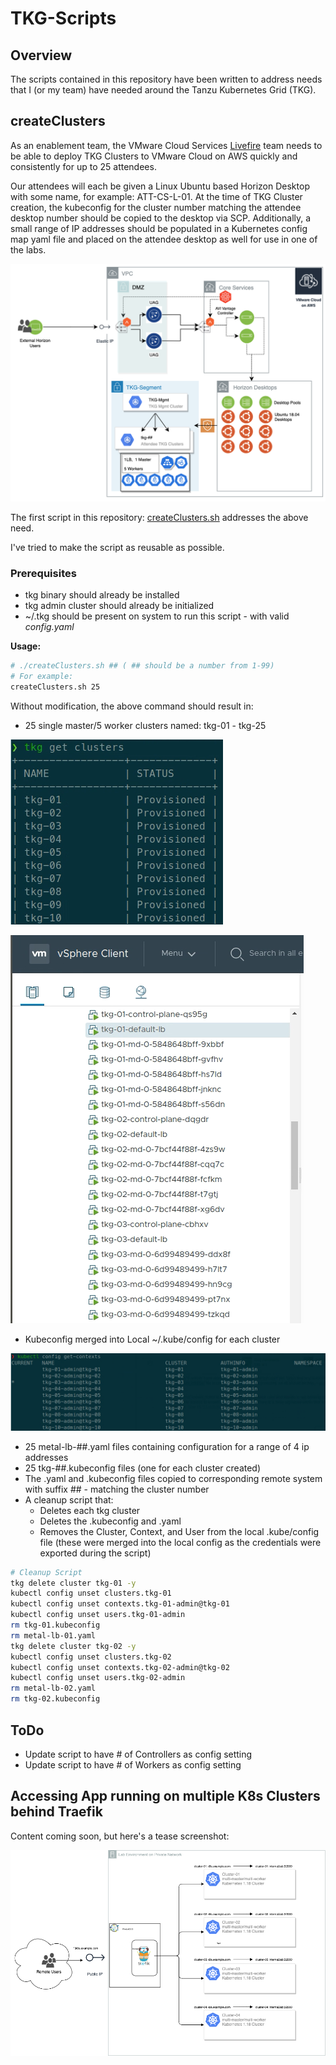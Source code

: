 # TKG-Scripts

## Overview

The scripts contained in this repository have been written to address needs that I (or my team) have needed around the Tanzu Kubernetes Grid (TKG).

## createClusters

As an enablement team, the VMware Cloud Services [Livefire](https://www.livefire.solutions) team needs to be able to deploy TKG Clusters to VMware Cloud on AWS quickly and consistently for up to 25 attendees.

Our attendees will each be given a Linux Ubuntu based Horizon Desktop with some name, for example: ATT-CS-L-01. At the time of TKG Cluster creation, the kubeconfig for the cluster number matching the attendee desktop number should be copied to the desktop via SCP. Additionally, a small range of IP addresses should be populated in a Kubernetes config map yaml file and placed on the attendee desktop as well for use in one of the labs.

![Horizon-TKG-Diagram](assets/Horizon-TKG-Diagram.png)

The first script in this repository: [createClusters.sh](https://github.com/burkeazbill/TKG-Scripts/blob/master/createClusters.sh) addresses the above need.

I've tried to make the script as reusable as possible.

### Prerequisites

- tkg binary should already be installed
- tkg admin cluster should already be initialized
- ~/.tkg should be present on system to run this script - with valid _config.yaml_

**Usage:**

```bash
# ./createClusters.sh ## ( ## should be a number from 1-99)
# For example:
createClusters.sh 25
```

Without modification, the above command should result in:

- 25 single master/5 worker clusters named: tkg-01 - tkg-25

![tkg-clusters](/assets/tkg-clusters.png)

![tkg-clusters-in-vmc-on-aws](/assets/tkg-clusters-in-vmc-on-aws.png)

- Kubeconfig merged into Local ~/.kube/config for each cluster

![tkg-kubeconfig-merged](/assets/tkg-kubeconfig-merged.png)

- 25 metal-lb-##.yaml files containing configuration for a range of 4 ip addresses
- 25 tkg-##.kubeconfig files (one for each cluster created)
- The .yaml and .kubeconfig files copied to corresponding remote system with suffix ## - matching the cluster number
- A cleanup script that:
  - Deletes each tkg cluster
  - Deletes the .kubeconfig and .yaml
  - Removes the Cluster, Context, and User from the local .kube/config file (these were merged into the local config as the credentials were exported during the script)

```bash
# Cleanup Script
tkg delete cluster tkg-01 -y
kubectl config unset clusters.tkg-01
kubectl config unset contexts.tkg-01-admin@tkg-01
kubectl config unset users.tkg-01-admin
rm tkg-01.kubeconfig
rm metal-lb-01.yaml
tkg delete cluster tkg-02 -y
kubectl config unset clusters.tkg-02
kubectl config unset contexts.tkg-02-admin@tkg-02
kubectl config unset users.tkg-02-admin
rm metal-lb-02.yaml
rm tkg-02.kubeconfig
```

## ToDo

- Update script to have # of Controllers as config setting
- Update script to have # of Workers as config setting

## Accessing App running on multiple K8s Clusters behind Traefik

Content coming soon, but here's a tease screenshot:

![tkg-kubeconfig-merged](/assets/traefik-to-multiple-k8s.png)
